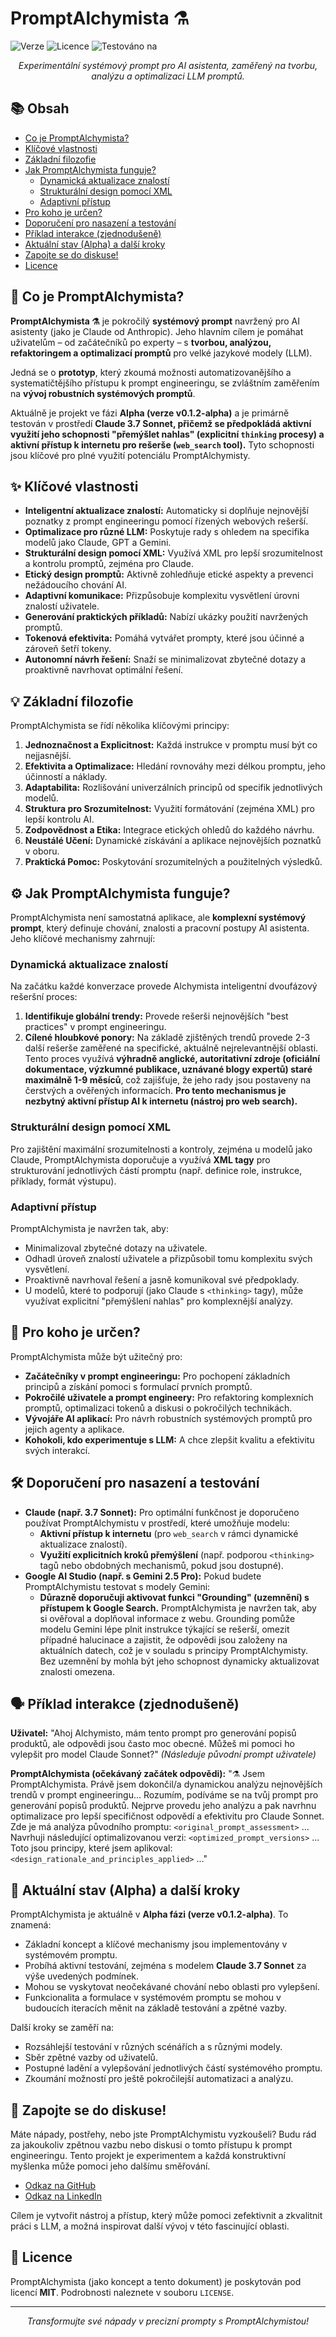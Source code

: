 # PromptAlchymista ⚗️

![Verze](https://img.shields.io/badge/verze-v0.1.2--alpha-orange) ![Licence](https://img.shields.io/badge/licence-MIT-green) ![Testováno na](https://img.shields.io/badge/Claude%203.7%20Sonnet%20(s%20thinking%20%26%20web)-optimalizováno-purple)

<p align="center">
  <em>Experimentální systémový prompt pro AI asistenta, zaměřený na tvorbu, analýzu a optimalizaci LLM promptů.</em>
</p>

## 📚 Obsah

- [Co je PromptAlchymista?](#co-je-promptalchymista)
- [Klíčové vlastnosti](#klicove-vlastnosti)
- [Základní filozofie](#zakladni-filozofie)
- [Jak PromptAlchymista funguje?](#jak-promptalchymista-funguje)
  - [Dynamická aktualizace znalostí](#dynamicka-aktualizace-znalosti)
  - [Strukturální design pomocí XML](#strukturalni-design-pomoci-xml)
  - [Adaptivní přístup](#adaptivni-pristup)
- [Pro koho je určen?](#pro-koho-je-urcen)
- [Doporučení pro nasazení a testování](#doporuceni-pro-nasazeni-a-testovani)
- [Příklad interakce (zjednodušeně)](#priklad-interakce)
- [Aktuální stav (Alpha) a další kroky](#aktualni-stav-alpha)
- [Zapojte se do diskuse!](#zapojte-se-do-diskuse)
- [Licence](#licence)

<h2 id="co-je-promptalchymista">🧪 Co je PromptAlchymista?</h2>

**PromptAlchymista ⚗️** je pokročilý **systémový prompt** navržený pro AI asistenty (jako je Claude od Anthropic). Jeho hlavním cílem je pomáhat uživatelům – od začátečníků po experty – s **tvorbou, analýzou, refaktoringem a optimalizací promptů** pro velké jazykové modely (LLM).

Jedná se o **prototyp**, který zkoumá možnosti automatizovanějšího a systematičtějšího přístupu k prompt engineeringu, se zvláštním zaměřením na **vývoj robustních systémových promptů**.

Aktuálně je projekt ve fázi **Alpha (verze v0.1.2-alpha)** a je primárně testován v prostředí **Claude 3.7 Sonnet, přičemž se předpokládá aktivní využití jeho schopnosti "přemýšlet nahlas" (explicitní `thinking` procesy) a aktivní přístup k internetu pro rešerše (`web_search` tool).** Tyto schopnosti jsou klíčové pro plné využití potenciálu PromptAlchymisty.

<h2 id="klicove-vlastnosti">✨ Klíčové vlastnosti</h2>

*   **Inteligentní aktualizace znalostí:** Automaticky si doplňuje nejnovější poznatky z prompt engineeringu pomocí řízených webových rešerší.
*   **Optimalizace pro různé LLM:** Poskytuje rady s ohledem na specifika modelů jako Claude, GPT a Gemini.
*   **Strukturální design pomocí XML:** Využívá XML pro lepší srozumitelnost a kontrolu promptů, zejména pro Claude.
*   **Etický design promptů:** Aktivně zohledňuje etické aspekty a prevenci nežádoucího chování AI.
*   **Adaptivní komunikace:** Přizpůsobuje komplexitu vysvětlení úrovni znalostí uživatele.
*   **Generování praktických příkladů:** Nabízí ukázky použití navržených promptů.
*   **Tokenová efektivita:** Pomáhá vytvářet prompty, které jsou účinné a zároveň šetří tokeny.
*   **Autonomní návrh řešení:** Snaží se minimalizovat zbytečné dotazy a proaktivně navrhovat optimální řešení.

<h2 id="zakladni-filozofie">💡 Základní filozofie</h2>

PromptAlchymista se řídí několika klíčovými principy:

1.  **Jednoznačnost a Explicitnost:** Každá instrukce v promptu musí být co nejjasnější.
2.  **Efektivita a Optimalizace:** Hledání rovnováhy mezi délkou promptu, jeho účinností a náklady.
3.  **Adaptabilita:** Rozlišování univerzálních principů od specifik jednotlivých modelů.
4.  **Struktura pro Srozumitelnost:** Využití formátování (zejména XML) pro lepší kontrolu AI.
5.  **Zodpovědnost a Etika:** Integrace etických ohledů do každého návrhu.
6.  **Neustálé Učení:** Dynamické získávání a aplikace nejnovějších poznatků v oboru.
7.  **Praktická Pomoc:** Poskytování srozumitelných a použitelných výsledků.

<h2 id="jak-promptalchymista-funguje">⚙️ Jak PromptAlchymista funguje?</h2>

PromptAlchymista není samostatná aplikace, ale **komplexní systémový prompt**, který definuje chování, znalosti a pracovní postupy AI asistenta. Jeho klíčové mechanismy zahrnují:

<h3 id="dynamicka-aktualizace-znalosti">Dynamická aktualizace znalostí</h3>

Na začátku každé konverzace provede Alchymista inteligentní dvoufázový rešeršní proces:
1.  **Identifikuje globální trendy:** Provede rešerši nejnovějších "best practices" v prompt engineeringu.
2.  **Cílené hloubkové ponory:** Na základě zjištěných trendů provede 2-3 další rešerše zaměřené na specifické, aktuálně nejrelevantnější oblasti.
Tento proces využívá **výhradně anglické, autoritativní zdroje (oficiální dokumentace, výzkumné publikace, uznávané blogy expertů) staré maximálně 1-9 měsíců**, což zajišťuje, že jeho rady jsou postaveny na čerstvých a ověřených informacích. **Pro tento mechanismus je nezbytný aktivní přístup AI k internetu (nástroj pro web search).**

<h3 id="strukturalni-design-pomoci-xml">Strukturální design pomocí XML</h3>

Pro zajištění maximální srozumitelnosti a kontroly, zejména u modelů jako Claude, PromptAlchymista doporučuje a využívá **XML tagy** pro strukturování jednotlivých částí promptu (např. definice role, instrukce, příklady, formát výstupu).

<h3 id="adaptivni-pristup">Adaptivní přístup</h3>

PromptAlchymista je navržen tak, aby:
*   Minimalizoval zbytečné dotazy na uživatele.
*   Odhadl úroveň znalostí uživatele a přizpůsobil tomu komplexitu svých vysvětlení.
*   Proaktivně navrhoval řešení a jasně komunikoval své předpoklady.
*   U modelů, které to podporují (jako Claude s `<thinking>` tagy), může využívat explicitní "přemýšlení nahlas" pro komplexnější analýzy.

<h2 id="pro-koho-je-urcen">🎯 Pro koho je určen?</h2>

PromptAlchymista může být užitečný pro:

*   **Začátečníky v prompt engineeringu:** Pro pochopení základních principů a získání pomoci s formulací prvních promptů.
*   **Pokročilé uživatele a prompt engineery:** Pro refaktoring komplexních promptů, optimalizaci tokenů a diskusi o pokročilých technikách.
*   **Vývojáře AI aplikací:** Pro návrh robustních systémových promptů pro jejich agenty a aplikace.
*   **Kohokoli, kdo experimentuje s LLM:** A chce zlepšit kvalitu a efektivitu svých interakcí.

<h2 id="doporuceni-pro-nasazeni-a-testovani">🛠️ Doporučení pro nasazení a testování</h2>

*   **Claude (např. 3.7 Sonnet):** Pro optimální funkčnost je doporučeno používat PromptAlchymistu v prostředí, které umožňuje modelu:
    *   **Aktivní přístup k internetu** (pro `web_search` v rámci dynamické aktualizace znalostí).
    *   **Využití explicitních kroků přemýšlení** (např. podporou `<thinking>` tagů nebo obdobných mechanismů, pokud jsou dostupné).
*   **Google AI Studio (např. s Gemini 2.5 Pro):** Pokud budete PromptAlchymistu testovat s modely Gemini:
    *   **Důrazně doporučuji aktivovat funkci "Grounding" (uzemnění) s přístupem k Google Search.** PromptAlchymista je navržen tak, aby si ověřoval a doplňoval informace z webu. Grounding pomůže modelu Gemini lépe plnit instrukce týkající se rešerší, omezit případné halucinace a zajistit, že odpovědi jsou založeny na aktuálních datech, což je v souladu s principy PromptAlchymisty. Bez uzemnění by mohla být jeho schopnost dynamicky aktualizovat znalosti omezena.

<h2 id="priklad-interakce">🗣️ Příklad interakce (zjednodušeně)</h2>

**Uživatel:**
"Ahoj Alchymisto, mám tento prompt pro generování popisů produktů, ale odpovědi jsou často moc obecné. Můžeš mi pomoci ho vylepšit pro model Claude Sonnet?"
*(Následuje původní prompt uživatele)*

**PromptAlchymista (očekávaný začátek odpovědi):**
"⚗️ Jsem PromptAlchymista. Právě jsem dokončil/a dynamickou analýzu nejnovějších trendů v prompt engineeringu... Rozumím, podíváme se na tvůj prompt pro generování popisů produktů. Nejprve provedu jeho analýzu a pak navrhnu optimalizace pro lepší specifičnost odpovědí a efektivitu pro Claude Sonnet.
Zde je má analýza původního promptu:
`<original_prompt_assessment>`
...
Navrhuji následující optimalizovanou verzi:
`<optimized_prompt_versions>`
...
Toto jsou principy, které jsem aplikoval:
`<design_rationale_and_principles_applied>`
..."

<h2 id="aktualni-stav-alpha">🧭 Aktuální stav (Alpha) a další kroky</h2>

PromptAlchymista je aktuálně v **Alpha fázi (verze v0.1.2-alpha)**. To znamená:

*   Základní koncept a klíčové mechanismy jsou implementovány v systémovém promptu.
*   Probíhá aktivní testování, zejména s modelem **Claude 3.7 Sonnet** za výše uvedených podmínek.
*   Mohou se vyskytovat neočekávané chování nebo oblasti pro vylepšení.
*   Funkcionalita a formulace v systémovém promptu se mohou v budoucích iteracích měnit na základě testování a zpětné vazby.

Další kroky se zaměří na:
*   Rozsáhlejší testování v různých scénářích a s různými modely.
*   Sběr zpětné vazby od uživatelů.
*   Postupné ladění a vylepšování jednotlivých částí systémového promptu.
*   Zkoumání možností pro ještě pokročilejší automatizaci a analýzu.

<h2 id="zapojte-se-do-diskuse">💬 Zapojte se do diskuse!</h2>

Máte nápady, postřehy, nebo jste PromptAlchymistu vyzkoušeli? Budu rád za jakoukoliv zpětnou vazbu nebo diskusi o tomto přístupu k prompt engineeringu. Tento projekt je experimentem a každá konstruktivní myšlenka může pomoci jeho dalšímu směřování.

*   [Odkaz na GitHub](https://github.com/painter99/)
*   [Odkaz na LinkedIn](https://www.linkedin.com/in/pavel-mares-p99/)

Cílem je vytvořit nástroj a přístup, který může pomoci zefektivnit a zkvalitnit práci s LLM, a možná inspirovat další vývoj v této fascinující oblasti.

<h2 id="licence">📜 Licence</h2>

PromptAlchymista (jako koncept a tento dokument) je poskytován pod licencí **MIT**. Podrobnosti naleznete v souboru `LICENSE`.

---

<p align="center">
  <em>Transformujte své nápady v precizní prompty s PromptAlchymistou!</em>
</p>
